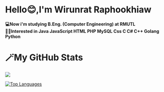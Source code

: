 <h1> Hello😊,I'm Wirunrat Raphookhiaw </h1>
<h4>
  💻Now i'm studying B.Eng. (Computer Engineering) at RMUTL <br>
  👩‍💻Interested in Java JavaScript HTML PHP MySQL Css C C# C++ Golang Python <br>
</h4>

<H1> 🪄My GitHub Stats </H1>

<a href="http://www.github.com/jn-wrt"><img src="https://github-readme-streak-stats.herokuapp.com/?user=jn-wrt&stroke=ec4899&background=ffffff&ring=ec4899&fire=ec4899&currStreakNum=ec4899&currStreakLabel=ec4899&sideNums=ec4899&sideLabels=ec4899&dates=ec4899&hide_border=true" /></a>

<a href="https://github.com/jn-wrt" align="left"><img src="https://github-readme-stats.vercel.app/api/top-langs/?username=jn-wrt&langs_count=10&title_color=ec4899&text_color=ec4899&icon_color=ec4899&bg_color=ffffff&hide_border=true&locale=en&custom_title=Top%20%Languages" alt="Top Languages" /></a>
